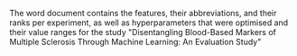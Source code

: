 The word document contains the features, their abbreviations, and their ranks per experiment, as well as hyperparameters that were optimised and their value ranges for the study "Disentangling Blood-Based Markers of Multiple Sclerosis Through Machine Learning: An Evaluation Study"
